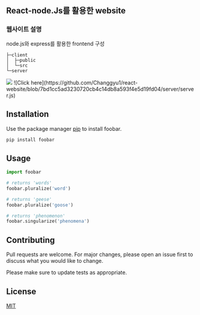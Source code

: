 ## React-node.Js를 활용한 website

### 웹사이트 설명

node.js와 express를 활용한 frontend 구성

```
├─client
│  ├─public
│  └─src
└─server
```

<img src="https://img.shields.io/badge/react-61DFFF?style=for-the-badge&logo=reactos&logoColor=black">
![Click here](https://github.com/Changgyu1/react-website/blob/7bd1cc5ad3230720cb4c14db8a593f4e5d19fd04/server/server.js)

## Installation


Use the package manager [pip](https://pip.pypa.io/en/stable/) to install foobar.

```bash
pip install foobar
```

## Usage

```python
import foobar

# returns 'words'
foobar.pluralize('word')

# returns 'geese'
foobar.pluralize('goose')

# returns 'phenomenon'
foobar.singularize('phenomena')
```

## Contributing

Pull requests are welcome. For major changes, please open an issue first
to discuss what you would like to change.

Please make sure to update tests as appropriate.

## License

[MIT](https://choosealicense.com/licenses/mit/)
